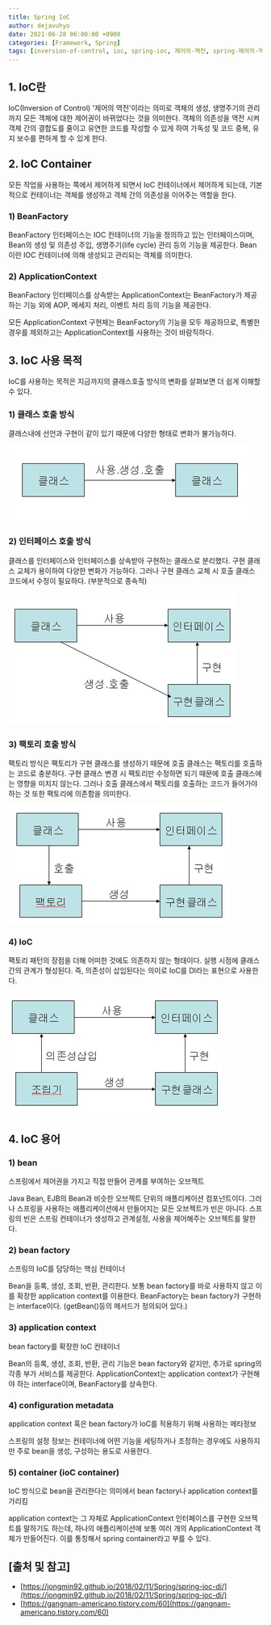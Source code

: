 ```yaml
---
title: Spring IoC
author: dejavuhyo
date: 2021-06-28 06:00:00 +0900
categories: [Framework, Spring]
tags: [inversion-of-control, ioc, spring-ioc, 제어의-역전, spring-제어의-역전]
---
```


## 1. IoC란
IoC(Inversion of Control) '제어의 역전'이라는 의미로 객체의 생성, 생명주기의 관리까지 모든 객체에 대한 제어권이 바뀌었다는 것을 의미한다. 객체의 의존성을 역전 시켜 객체 간의 결합도를 줄이고 유연한 코드를 작성할 수 있게 하여 가독성 및 코드 중복, 유지 보수를 편하게 할 수 있게 한다.

## 2. IoC Container
모든 작업을 사용하는 쪽에서 제어하게 되면서 IoC 컨테이너에서 제어하게 되는데, 기본적으로 컨테이너는 객체를 생성하고 객체 간의 의존성을 이어주는 역할을 한다.

### 1) BeanFactory
BeanFactory 인터페이스는 IOC 컨테이너의 기능을 정의하고 있는 인터페이스이며, Bean의 생성 및 의존성 주입, 생명주기(life cycle) 관리 등의 기능을 제공한다. Bean이란 IOC 컨테이너에 의해 생성되고 관리되는 객체를 의미한다.

### 2) ApplicationContext
BeanFactory 인터페이스를 상속받는 ApplicationContext는 BeanFactory가 제공하는 기능 외에 AOP, 메세지 처리, 이벤트 처리 등의 기능을 제공한다.

모든 ApplicationContext 구현체는 BeanFactory의 기능을 모두 제공하므로, 특별한 경우를 제외하고는 ApplicationContext를 사용하는 것이 바람직하다.

## 3. IoC 사용 목적
IoC를 사용하는 목적은 지금까지의 클래스호출 방식의 변화를 살펴보면 더 쉽게 이해할 수 있다.

### 1) 클래스 호출 방식
클래스내에 선언과 구현이 같이 있기 때문에 다양한 형태로 변화가 불가능하다.

![class](/assets/img/2021-06-28-spring-ioc/class.png)

### 2) 인터페이스 호출 방식
클래스를 인터페이스와 인터페이스를 상속받아 구현하는 클래스로 분리했다. 구현 클래스 교체가 용이하여 다양한 변화가 가능하다. 그러나 구현 클래스 교체 시 호출 클래스 코드에서 수정이 필요하다. (부분적으로 종속적)

![interface](/assets/img/2021-06-28-spring-ioc/interface.png)

### 3) 팩토리 호출 방식
팩토리 방식은 팩토리가 구현 클래스를 생성하기 때문에 호출 클래스는 팩토리를 호출하는 코드로 충분하다. 구현 클래스 변경 시 팩토리만 수정하면 되기 때문에 호출 클래스에는 영향을 미치지 않는다. 그러나 호출 클래스에서 팩토리를 호출하는 코드가 들어가야 하는 것 또한 팩토리에 의존함을 의미한다.

![factory](/assets/img/2021-06-28-spring-ioc/factory.png)

### 4) IoC
팩토리 패턴의 장점을 더해 어떠한 것에도 의존하지 않는 형태이다. 실행 시점에 클래스 간의 관계가 형성된다. 즉, 의존성이 삽입된다는 의미로 IoC를 DI라는 표현으로 사용한다.

![ioc](/assets/img/2021-06-28-spring-ioc/ioc.png)

## 4. IoC 용어

### 1) bean
스프링에서 제어권을 가지고 직접 만들어 관계를 부여하는 오브젝트

Java Bean, EJB의 Bean과 비슷한 오브젝트 단위의 애플리케이션 컴포넌트이다. 그러나 스프링을 사용하는 애플리케이션에서 만들어지는 모든 오브젝트가 빈은 아니다. 스프링의 빈은 스프링 컨테이너가 생성하고 관계설정, 사용을 제어해주는 오브젝트를 말한다.

### 2) bean factory
스프링의 IoC를 담당하는 핵심 컨테이너

Bean을 등록, 생성, 조회, 반환, 관리한다. 보통 bean factory를 바로 사용하지 않고 이를 확장한 application context를 이용한다. BeanFactory는 bean factory가 구현하는 interface이다. (getBean()등의 메서드가 정의되어 있다.)

### 3) application context
bean factory를 확장한 IoC 컨테이너

Bean의 등록, 생성, 조회, 반환, 관리 기능은 bean factory와 같지만, 추가로 spring의 각종 부가 서비스를 제공한다. ApplicationContext는 application context가 구현해야 하는 interface이며, BeanFactory를 상속한다.

### 4) configuration metadata
application context 혹은 bean factory가 IoC를 적용하기 위해 사용하는 메타정보

스프링의 설정 정보는 컨테이너에 어떤 기능을 세팅하거나 조정하는 경우에도 사용하지만 주로 bean을 생성, 구성하는 용도로 사용한다.

### 5) container (ioC container)
IoC 방식으로 bean을 관리한다는 의미에서 bean factory나 application context를 가리킴

application context는 그 자체로 ApplicationContext 인터페이스를 구현한 오브젝트를 말하기도 하는데, 하나의 애플리케이션에 보통 여러 개의 ApplicationContext 객체가 만들어진다. 이를 통칭해서 spring container라고 부를 수 있다.

## [출처 및 참고]
* [https://jongmin92.github.io/2018/02/11/Spring/spring-ioc-di/](https://jongmin92.github.io/2018/02/11/Spring/spring-ioc-di/)
* [https://gangnam-americano.tistory.com/60](https://gangnam-americano.tistory.com/60)
